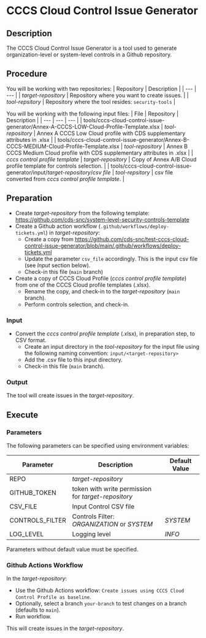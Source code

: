 # CCCS Cloud Control Issue Generator

## Description

The CCCS Cloud Control Issue Generator is a tool used to generate organization-level or system-level controls in a Github repository.

## Procedure

You will be working with two repositories:
| Repository | Description |
| --- | --- |
| _target-repository_ | Repository where you want to create issues. |
| _tool-repsitory_ | Repository where the tool resides: `security-tools` |

You will be working with the following input files:
| File | Repository | Description |
| --- | --- | --- |
| tools/cccs-cloud-control-issue-generator/Annex-A-CCCS-LOW-Cloud-Profile-Template.xlsx | _tool-repository_ | Annex A CCCS Low Cloud profile with CDS supplementary attributes in .xlsx |
| tools/cccs-cloud-control-issue-generator/Annex-B-CCCS-MEDIUM-Cloud-Profile-Template.xlsx | _tool-repository_ | Annex B CCCS Medium Cloud profile with CDS supplementary attributes in .xlsx |
| _cccs control profile template_ | _target-repository_ | Copy of Annex A/B Cloud profile template for controls selection. |
| tools/cccs-cloud-control-issue-generator/input/_target-repository_/_csv file_ | _tool-repsitory_ | csv file converted from _cccs control profile template_. |

## Preparation

- Create _target-repository_ from the following template: https://github.com/cds-snc/system-level-security-controls-template
- Create a Github action workflow (`.github/workflows/deploy-tickets.yml`) in _target-repository_:
  - Create a copy from https://github.com/cds-snc/test-cccs-cloud-control-issue-generator/blob/main/.github/workflows/deploy-tickets.yml
  - Update the parameter `csv_file` accordingly. This is the input csv file (see *Input* section below).
  - Check-in this file (`main` branch)
- Create a copy of CCCS Cloud Profile (_cccs control profile template_) from one of the CCCS Cloud profile templates (.xlsx).
  - Rename the copy, and check-in to the _target-repository_ (`main` branch).
  - Perform controls selection, and check-in.

### Input

- Convert the _cccs control profile template_ (.xlsx), in preparation step, to CSV format.
  - Create an input directory in the _tool-repository_ for the input file using the following naming convention: `input/<target-repository>`
  - Add the .csv file to this input directory.
  - Check-in this file (`main` branch).

### Output

The tool will create issues in the _target-repository_.

## Execute

### Parameters

The following parameters can be specified using environment variables:

| Parameter | Description | Default Value |
| --- | --- | --- |
| REPO | _target-repository_ | |
| GITHUB_TOKEN | token with write permission for _target-repository_ | |
| CSV_FILE | Input Control CSV file | |
| CONTROLS_FILTER | Controls Filter: *ORGANIZATION* or *SYSTEM* | *SYSTEM* |
| LOG_LEVEL | Logging level | *INFO* |

Parameters without default value must be specified.

### Github Actions Workflow

In the _target-repository_:
- Use the Github Actions workflow: `Create issues using CCCS Cloud Control Profile as baseline`.
- Optionally, select a branch `your-branch` to test changes on a branch (defaults to `main`).
- Run workflow.

This will create issues in the _target-repository_.
